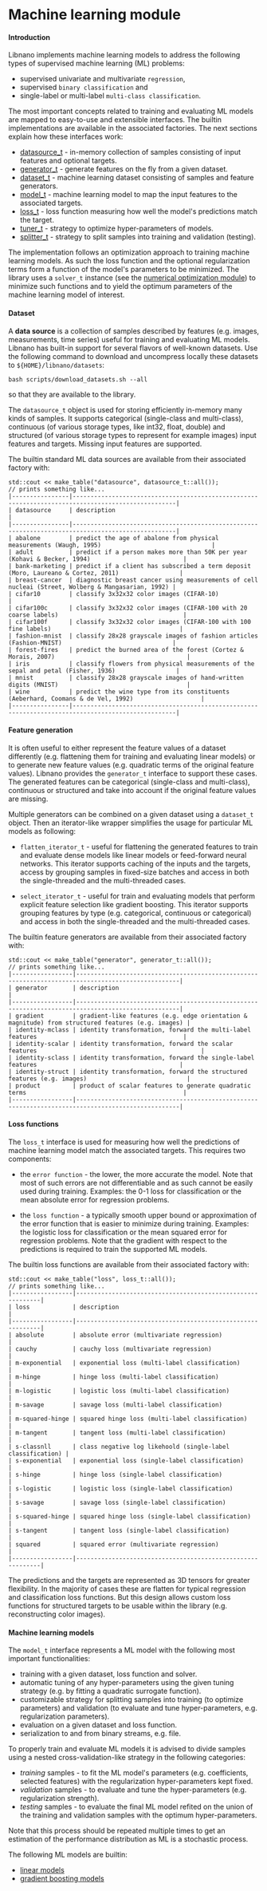 # Machine learning module


#### Introduction

Libnano implements machine learning models to address the following types of supervised machine learning (ML) problems:
* supervised univariate and multivariate `regression`,
* supervised `binary classification` and
* single-label or multi-label `multi-class classification`.

The most important concepts related to training and evaluating ML models are mapped to easy-to-use and extensible interfaces. The builtin implementations are available in the associated factories. The next sections explain how these interfaces work:
* [datasource_t](../include/nano/datasource.h) - in-memory collection of samples consisting of input features and optional targets.
* [generator_t](../include/nano/generator.h) - generate features on the fly from a given dataset.
* [dataset_t](../include/nano/dataset.h) - machine learning dataset consisting of samples and feature generators.
* [model_t](../include/nano/model.h) - machine learning model to map the input features to the associated targets.
* [loss_t](../include/nano/loss.h) - loss function measuring how well the model's predictions match the target.
* [tuner_t](../include/nano/tuner.h) - strategy to optimize hyper-parameters of models.
* [splitter_t](../include/nano/splitter.h) - strategy to split samples into training and validation (testing).

The implementation follows an optimization approach to training machine learning models. As such the loss function and the optional regularization terms form a function of the model's parameters to be minimized. The library uses a `solver_t` instance (see the [numerical optimization module](solver.md))  to minimize such functions and to yield the optimum parameters of the machine learning model of interest.


#### Dataset

A **data source** is a collection of samples described by features (e.g. images, measurements, time series) useful for training and evaluating ML models. Libnano has built-in support for several flavors of well-known datasets. Use the following command to download and uncompress locally these datasets to ```${HOME}/libnano/datasets```:
```
bash scripts/download_datasets.sh --all
```
so that they are available to the library.

The `datasource_t` object is used for storing efficiently in-memory many kinds of samples. It supports categorical (single-class and multi-class), continuous (of various storage types, like int32, float, double) and structured (of various storage types to represent for example images) input features and targets. Missing input features are supported.

The builtin standard ML data sources are available from their associated factory with:
```
std::cout << make_table("datasource", datasource_t::all());
// prints something like...
|----------------|---------------------------------------------------------------------------------------------------|
| datasource     | description                                                                                       |
|----------------|---------------------------------------------------------------------------------------------------|
| abalone        | predict the age of abalone from physical measurements (Waugh, 1995)                               |
| adult          | predict if a person makes more than 50K per year (Kohavi & Becker, 1994)                          |
| bank-marketing | predict if a client has subscribed a term deposit (Moro, Laureano & Cortez, 2011)                 |
| breast-cancer  | diagnostic breast cancer using measurements of cell nucleai (Street, Wolberg & Mangasarian, 1992) |
| cifar10        | classify 3x32x32 color images (CIFAR-10)                                                          |
| cifar100c      | classify 3x32x32 color images (CIFAR-100 with 20 coarse labels)                                   |
| cifar100f      | classify 3x32x32 color images (CIFAR-100 with 100 fine labels)                                    |
| fashion-mnist  | classify 28x28 grayscale images of fashion articles (Fashion-MNIST)                               |
| forest-fires   | predict the burned area of the forest (Cortez & Morais, 2007)                                     |
| iris           | classify flowers from physical measurements of the sepal and petal (Fisher, 1936)                 |
| mnist          | classify 28x28 grayscale images of hand-written digits (MNIST)                                    |
| wine           | predict the wine type from its constituents (Aeberhard, Coomans & de Vel, 1992)                   |
|----------------|---------------------------------------------------------------------------------------------------|
```


#### Feature generation

It is often useful to either represent the feature values of a dataset differently (e.g. flattening them for training and evaluating linear models) or to generate new feature values (e.g. quadratic terms of the original feature values). Libnano provides the `generator_t` interface to support these cases. The generated features can be categorical (single-class and multi-class), continuous or structured and take into account if the original feature values are missing.

Multiple generators can be combined on a given dataset using a `dataset_t` object. Then an iterator-like wrapper simplifies the usage for particular ML models as following:

* `flatten_iterator_t` - useful for flattening the generated features to train and evaluate dense models like linear models or feed-forward neural networks. This iterator supports caching of the inputs and the targets, access by grouping samples in fixed-size batches and access in both the single-threaded and the multi-threaded cases.

* `select_iterator_t` - useful for train and evaluating models that perform explicit feature selection like gradient boosting. This iterator supports grouping features by type (e.g. categorical, continuous or categorical) and access in both the single-threaded and the multi-threaded cases.

The builtin feature generators are available from their associated factory with:
```
std::cout << make_table("generator", generator_t::all());
// prints something like...
|-----------------|---------------------------------------------------------------------------------------------------|
| generator       | description                                                                                       |
|-----------------|---------------------------------------------------------------------------------------------------|
| gradient        | gradient-like features (e.g. edge orientation & magnitude) from structured features (e.g. images) |
| identity-mclass | identity transformation, forward the multi-label features                                         |
| identity-scalar | identity transformation, forward the scalar features                                              |
| identity-sclass | identity transformation, forward the single-label features                                        |
| identity-struct | identity transformation, forward the structured features (e.g. images)                            |
| product         | product of scalar features to generate quadratic terms                                            |
|-----------------|---------------------------------------------------------------------------------------------------|
```


#### Loss functions

The `loss_t` interface is used for measuring how well the predictions of machine learning model match the associated targets. This requires two components:

* the `error function` - the lower, the more accurate the model. Note that most of such errors are not differentiable and as such cannot be easily used during training. Examples: the 0-1 loss for classification or the mean absolute error for regression problems.

* the `loss function` - a typically smooth upper bound or approximation of the error function that is easier to minimize during training. Examples: the logistic loss for classification or the mean squared error for regression problems. Note that the gradient with respect to the predictions is required to train the supported ML models.

The builtin loss functions are available from their associated factory with:
```
std::cout << make_table("loss", loss_t::all());
// prints something like...
|-----------------|------------------------------------------------------------|
| loss            | description                                                |
|-----------------|------------------------------------------------------------|
| absolute        | absolute error (multivariate regression)                   |
| cauchy          | cauchy loss (multivariate regression)                      |
| m-exponential   | exponential loss (multi-label classification)              |
| m-hinge         | hinge loss (multi-label classification)                    |
| m-logistic      | logistic loss (multi-label classification)                 |
| m-savage        | savage loss (multi-label classification)                   |
| m-squared-hinge | squared hinge loss (multi-label classification)            |
| m-tangent       | tangent loss (multi-label classification)                  |
| s-classnll      | class negative log likehoold (single-label classification) |
| s-exponential   | exponential loss (single-label classification)             |
| s-hinge         | hinge loss (single-label classification)                   |
| s-logistic      | logistic loss (single-label classification)                |
| s-savage        | savage loss (single-label classification)                  |
| s-squared-hinge | squared hinge loss (single-label classification)           |
| s-tangent       | tangent loss (single-label classification)                 |
| squared         | squared error (multivariate regression)                    |
|-----------------|------------------------------------------------------------|
```

The predictions and the targets are represented as 3D tensors for greater flexibility. In the majority of cases these are flatten for typical regression and classification loss functions. But this design allows custom loss functions for structured targets to be usable within the library (e.g. reconstructing color images).



#### Machine learning models

The `model_t` interface represents a ML model with the following most important functionalities:
* training with a given dataset, loss function and solver.
* automatic tuning of any hyper-parameters using the given tuning strategy (e.g. by fitting a quadratic surrogate function).
* customizable strategy for splitting samples into training (to optimize parameters) and validation (to evaluate and tune hyper-parameters, e.g. regularization parameters).
* evaluation on a given dataset and loss function.
* serialization to and from binary streams, e.g. file.

To properly train and evaluate ML models it is advised to divide samples using a nested cross-validation-like strategy in the following categories:

* *training* samples - to fit the ML model's parameters (e.g. coefficients, selected features) with the regularization hyper-parameters kept fixed.
* *validation* samples - to evaluate and tune the hyper-parameters (e.g. regularization strength).
* *testing* samples - to evaluate the final ML model refited on the union of the training and validation samples with the optimum hyper-parameters.

Note that this process should be repeated multiple times to get an estimation of the performance distribution as ML is a stochastic process.


The following ML models are builtin:
* [linear models](../docs/linear.md)
* [gradient boosting models](../docs/gboost.md)

